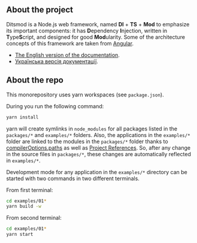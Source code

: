 ## About the project

Ditsmod is a Node.js web framework, named **DI** + **TS** + **Mod** to emphasize its important
components: it has **D**ependency **I**njection, written in **T**ype**S**cript, and designed for
good **Mod**ularity. Some of the architecture concepts of this framework are taken from
[Angular][1].

- [The English version of the documentation](https://ditsmod.github.io/en/).
- [Українська версія документації](https://ditsmod.github.io/).

## About the repo

This monorepository uses yarn workspaces (see `package.json`).

During you run the following command:

```bash
yarn install
```

yarn will create symlinks in `node_modules` for all packages listed in the `packages/*` and `examples/*` folders. Also, the applications in the `examples/*` folder are linked to the modules in the `packages/*` folder thanks to [compilerOptions.paths][2] as well as [Project References][3]. So, after any change in the source files in `packages/*`, these changes are automatically reflected in `examples/*`.

Development mode for any application in the `examples/*` directory can be started with two commands in two different terminals.

From first terminal:

```bash
cd examples/01*
yarn build -w
```

From second terminal:

```bash
cd examples/01*
yarn start
```

[1]: https://github.com/angular/angular
[2]: https://www.typescriptlang.org/tsconfig#paths
[3]: https://www.typescriptlang.org/docs/handbook/project-references.html
